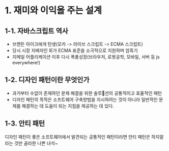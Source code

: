 # 1. 재미와 이익을 주는 설계
## 1-1. 자바스크립트 역사

* 브랜든 아이크에게 탄생(모카 -> 라이브 스크립트 -> ECMA 스크립트)
* 당시 시장 지배자인 IE가 ECMA 표준을 소극적으로 지원하며 암흑기
* 지메일 어플리케이션 이후 다시 폭풍성장(브라우저, 로봇공학, 모바일, 서버 등 js everywhere!)


## 1-2. 디자인 패턴이란 무엇인가


* 과거부터 수없이 존재하던 문제 해결을 위한 솔루션의 공통적이고 효율적인 패턴
* 디자인 패턴의 목적은 소프트웨어 구축방법을 지시하려는 것이 아니라 일반적인 문제를 해결하는 데 도움이 되는 지침을 제공하는 데 있다.


## 1-3. 안티 패턴

디자인 패턴이 좋은 소프트웨어에서 발견되는 공통적인 패턴이라면 안티 패턴은 하지말라는 것만 골라한 나쁜 녀석~

